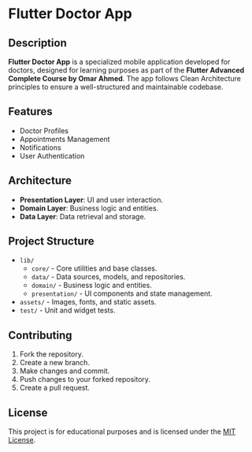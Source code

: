 # Flutter Doctor App

## Description

**Flutter Doctor App** is a specialized mobile application developed for doctors, designed for learning purposes as part of the **Flutter Advanced Complete Course by Omar Ahmed**. The app follows Clean Architecture principles to ensure a well-structured and maintainable codebase.

## Features

- Doctor Profiles
- Appointments Management
- Notifications
- User Authentication

## Architecture

- **Presentation Layer**: UI and user interaction.
- **Domain Layer**: Business logic and entities.
- **Data Layer**: Data retrieval and storage.

## Project Structure

- `lib/`
  - `core/` - Core utilities and base classes.
  - `data/` - Data sources, models, and repositories.
  - `domain/` - Business logic and entities.
  - `presentation/` - UI components and state management.
- `assets/` - Images, fonts, and static assets.
- `test/` - Unit and widget tests.

## Contributing

1. Fork the repository.
2. Create a new branch.
3. Make changes and commit.
4. Push changes to your forked repository.
5. Create a pull request.

## License

This project is for educational purposes and is licensed under the [MIT License](LICENSE).
